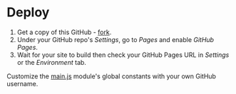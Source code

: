 # Deploy

1. Get a copy of this GitHub - [fork](https://github.com/MichaelCurrin/gist-viewer/fork).
2. Under your GitHub repo's _Settings_, go to _Pages_ and enable _GitHub Pages_.
3. Wait for your site to build then check your GitHub Pages URL in _Settings_ or the _Environment_ tab.

Customize the [main.js](/assets/js/main.js) module's global constants with your own GitHub username.
